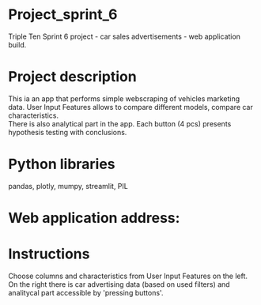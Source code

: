 # Project_sprint_6
Triple Ten Sprint 6 project - car sales advertisements - web application build.

# Project description
This ia an app that performs simple webscraping of vehicles marketing data.
User Input Features allows to compare different models, compare car characteristics.    
There is also analytical part in the app.
Each button (4 pcs) presents hypothesis testing with conclusions.

# Python libraries 
pandas, plotly, mumpy, streamlit, PIL

# Web application address:

# Instructions
Choose columns and characteristics from User Input Features on the left.
On the right there is car advertising data (based on used filters) and analitycal part accessible by 'pressing buttons'.